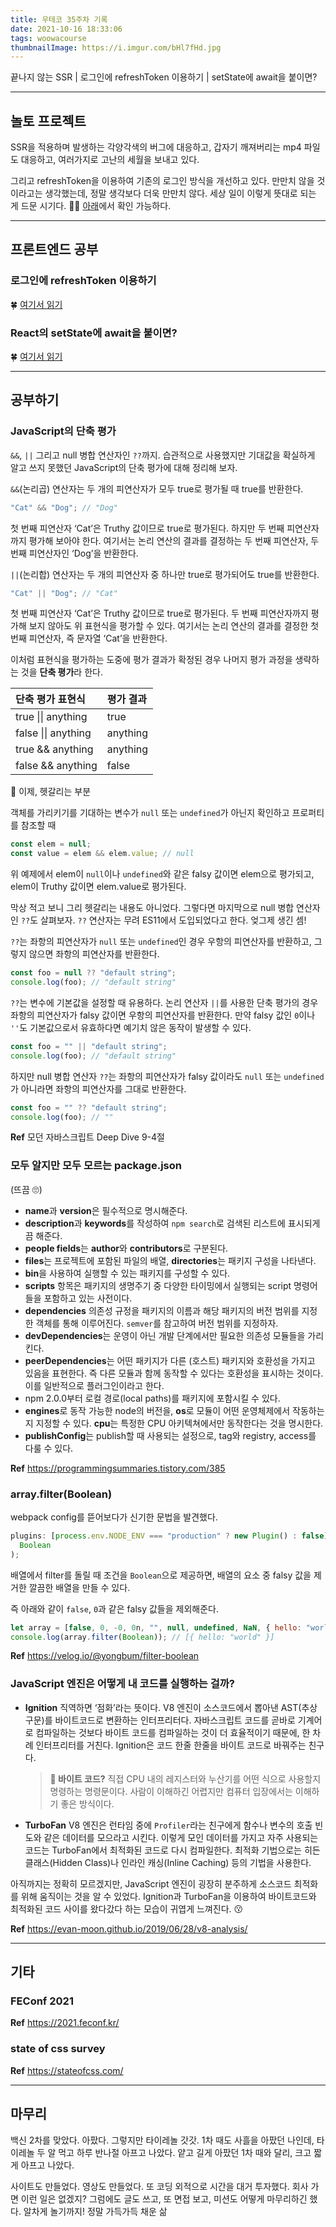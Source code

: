 ```yaml
---
title: 우테코 35주차 기록
date: 2021-10-16 18:33:06
tags: woowacourse
thumbnailImage: https://i.imgur.com/bHl7fHd.jpg
---
```


끝나지 않는 SSR | 로그인에 refreshToken 이용하기 | setState에 await을 붙이면?

<!-- more -->

---

## 놀토 프로젝트

SSR을 적용하며 발생하는 각양각색의 버그에 대응하고, 갑자기 깨져버리는 mp4 파일도 대응하고, 여러가지로 고난의 세월을 보내고 있다.

그리고 refreshToken을 이용하여 기존의 로그인 방식을 개선하고 있다. 만만치 않을 것이라고는 생각했는데, 정말 생각보다 더욱 만만치 않다. 세상 일이 이렇게 뜻대로 되는 게 드문 시기다. 🤷‍♀️ [아래](https://zigsong.github.io/2021/10/16/wtc-week-35/#로그인에-refreshToken-이용하기)에서 확인 가능하다.

---

## 프론트엔드 공부

### 로그인에 refreshToken 이용하기

🍀 [여기서 읽기](https://zigsong.github.io/2021/10/16/refresh-token/)

### React의 setState에 await을 붙이면?

🍀 [여기서 읽기](https://zigsong.github.io/2021/10/16/await-setstate/)

---

## 공부하기

### JavaScript의 단축 평가

`&&`, `||` 그리고 null 병합 연산자인 `??`까지. 습관적으로 사용했지만 기대값을 확실하게 알고 쓰지 못했던 JavaScript의 단축 평가에 대해 정리해 보자.

`&&`(논리곱) 연산자는 두 개의 피연산자가 모두 true로 평가될 때 true를 반환한다.

```jsx
"Cat" && "Dog"; // "Dog"
```

첫 번째 피연산자 ‘Cat’은 Truthy 값이므로 true로 평가된다. 하지만 두 번째 피연산자까지 평가해 보아야 한다. 여기서는 논리 연산의 결과를 결정하는 두 번째 피연산자, 두 번째 피연산자인 ‘Dog’을 반환한다.

`||`(논리합) 연산자는 두 개의 피연산자 중 하나만 true로 평가되어도 true를 반환한다.

```jsx
"Cat" || "Dog"; // "Cat"
```

첫 번째 피연산자 ‘Cat’은 Truthy 값이므로 true로 평가된다. 두 번째 피연산자까지 평가해 보지 않아도 위 표현식을 평가할 수 있다. 여기서는 논리 연산의 결과를 결정한 첫 번째 피연산자, 즉 문자열 ‘Cat’을 반환한다.

이처럼 표현식을 평가하는 도중에 평가 결과가 확정된 경우 나머지 평가 과정을 생략하는 것을 **단축 평가**라 한다.

| 단축 평가 표현식    | 평가 결과 |
| :------------------ | :-------- |
| true \|\| anything  | true      |
| false \|\| anything | anything  |
| true && anything    | anything  |
| false && anything   | false     |

🤔 이제, 헷갈리는 부분

객체를 가리키기를 기대하는 변수가 `null` 또는 `undefined`가 아닌지 확인하고 프로퍼티를 참조할 때

```jsx
const elem = null;
const value = elem && elem.value; // null
```

위 예제에서 elem이 `null`이나 `undefined`와 같은 falsy 값이면 elem으로 평가되고, elem이 Truthy 값이면 elem.value로 평가된다.

막상 적고 보니 그리 헷갈리는 내용도 아니었다.
그렇다면 마지막으로 null 병합 연산자인 `??`도 살펴보자. `??` 연산자는 무려 ES11에서 도입되었다고 한다. 엊그제 생긴 셈!

`??`는 좌항의 피연산자가 `null` 또는 `undefined`인 경우 우항의 피연산자를 반환하고, 그렇지 않으면 좌항의 피연산자를 반환한다.

```jsx
const foo = null ?? "default string";
console.log(foo); // "default string"
```

`??`는 변수에 기본값을 설정할 때 유용하다. 논리 연산자 `||`를 사용한 단축 평가의 경우 좌항의 피연산자가 falsy 값이면 우항의 피연산자를 반환한다. 만약 falsy 값인 `0`이나 `''`도 기본값으로서 유효하다면 예기치 않은 동작이 발생할 수 있다.

```jsx
const foo = "" || "default string";
console.log(foo); // "default string"
```

하지만 null 병합 연산자 `??`는 좌항의 피연산자가 falsy 값이라도 `null` 또는 `undefined`가 아니라면 좌항의 피연산자를 그대로 반환한다.

```jsx
const foo = "" ?? "default string";
console.log(foo); // ""
```

**Ref** 모던 자바스크립트 Deep Dive 9-4절

### 모두 알지만 모두 모르는 package.json

(뜨끔 🙄)

- **name**과 **version**은 필수적으로 명시해준다.
- **description**과 **keywords**를 작성하여 `npm search`로 검색된 리스트에 표시되게끔 해준다.
- **people fields**는 **author**와 **contributors**로 구분된다.
- **files**는 프로젝트에 포함된 파일의 배열, **directories**는 패키지 구성을 나타낸다.
- **bin**을 사용하여 실행할 수 있는 패키지를 구성할 수 있다.
- **scripts** 항목은 패키지의 생명주기 중 다양한 타이밍에서 실행되는 script 명령어들을 포함하고 있는 사전이다.
- **dependencies** 의존성 규정을 패키지의 이름과 해당 패키지의 버전 범위를 지정한 객체를 통해 이루어진다. `semver`를 참고하여 버전 범위를 지정하자.
- **devDependencies**는 운영이 아닌 개발 단계에서만 필요한 의존성 모듈들을 가리킨다.
- **peerDependencies**는 어떤 패키지가 다른 (호스트) 패키지와 호환성을 가지고 있음을 표현한다. 즉 다른 모듈과 함께 동작할 수 있다는 호환성을 표시하는 것이다. 이를 일반적으로 플러그인이라고 한다.
- npm 2.0.0부터 로컬 경로(local paths)를 패키지에 포함시킬 수 있다.
- **engines**로 동작 가능한 node의 버전을, **os**로 모듈이 어떤 운영체제에서 작동하는지 지정할 수 있다. **cpu**는 특정한 CPU 아키텍쳐에서만 동작한다는 것을 명시한다.
- **publishConfig**는 publish할 때 사용되는 설정으로, tag와 registry, access를 다룰 수 있다.

**Ref** https://programmingsummaries.tistory.com/385

### array.filter(Boolean)

webpack config를 뜯어보다가 신기한 문법을 발견했다.

```jsx
plugins: [process.env.NODE_ENV === "production" ? new Plugin() : false].filter(
  Boolean
);
```

배열에서 filter를 돌릴 때 조건을 `Boolean`으로 제공하면, 배열의 요소 중 falsy 값을 제거한 깔끔한 배열을 만들 수 있다.

즉 아래와 같이 `false`, `0`과 같은 falsy 값들을 제외해준다.

```jsx
let array = [false, 0, -0, 0n, "", null, undefined, NaN, { hello: "world" }];
console.log(array.filter(Boolean)); // [{ hello: "world" }]
```

**Ref** https://velog.io/@yongbum/filter-boolean

### JavaScript 엔진은 어떻게 내 코드를 실행하는 걸까?

- **Ignition**
  직역하면 ‘점화’라는 뜻이다. V8 엔진이 소스코드에서 뽑아낸 AST(추상 구문)를 바이트코드로 변환하는 인터프리터다. 자바스크립트 코드를 곧바로 기계어로 컴파일하는 것보다 바이트 코드를 컴파일하는 것이 더 효율적이기 때문에, 한 차례 인터프리터를 거친다. Ignition은 코드 한줄 한줄을 바이트 코드로 바꿔주는 친구다.

  > **👾 바이트 코드?**
  > 직접 CPU 내의 레지스터와 누산기를 어떤 식으로 사용할지 명령하는 명령문이다. 사람이 이해하긴 어렵지만 컴퓨터 입장에서는 이해하기 좋은 방식이다.

- **TurboFan**
  V8 엔진은 런타임 중에 `Profiler`라는 친구에게 함수나 변수의 호출 빈도와 같은 데이터를 모으라고 시킨다. 이렇게 모인 데이터를 가지고 자주 사용되는 코드는 TurboFan에서 최적화된 코드로 다시 컴파일한다. 최적화 기법으로는 히든 클래스(Hidden Class)나 인라인 캐싱(Inline Caching) 등의 기법을 사용한다.

아직까지는 정확히 모르겠지만, JavaScript 엔진이 굉장히 분주하게 소스코드 최적화를 위해 움직이는 것을 알 수 있었다. Ignition과 TurboFan을 이용하여 바이트코드와 최적화된 코드 사이를 왔다갔다 하는 모습이 귀엽게 느껴진다. 😗

**Ref** https://evan-moon.github.io/2019/06/28/v8-analysis/

---

## 기타

### FEConf 2021

**Ref** https://2021.feconf.kr/

### state of css survey

**Ref** https://stateofcss.com/

---

## 마무리

백신 2차를 맞았다. 아팠다. 그렇지만 타이레놀 갓갓. 1차 때도 사흘을 아팠던 나인데, 타이레놀 두 알 먹고 하루 반나절 아프고 나았다. 얕고 길게 아팠던 1차 때와 달리, 크고 짧게 아프고 나았다.

사이트도 만들었다. 영상도 만들었다. 또 코딩 외적으로 시간을 대거 투자했다. 회사 가면 이런 일은 없겠지? 그럼에도 글도 쓰고, 또 면접 보고, 미션도 어떻게 마무리하긴 했다. 알차게 놀기까지! 정말 가득가득 채운 삶
